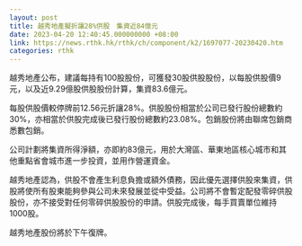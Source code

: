 ```yaml
---
layout: post
title: 越秀地產擬折讓28%供股　集資近84億元
date: 2023-04-20 12:40:45.000000000 +08:00
link: https://news.rthk.hk/rthk/ch/component/k2/1697077-20230420.htm
categories: rthk
---
```


越秀地產公布，建議每持有100股股份，可獲發30股供股股份，以每股供股價9元，以及近9.29億股供股股份計算，集資83.6億元。

每股供股價較停牌前12.56元折讓28%。供股股份相當於公司已發行股份總數約30%，亦相當於供股完成後已發行股份總數約23.08%。包銷股份將由聯席包銷商悉數包銷。

公司計劃將集資所得淨額，亦即約83億元，用於大灣區、華東地區核心城市和其他重點省會城市進一步投資，並用作營運資金。

越秀地產認為，供股不會產生利息負擔或額外債務，因此優先選擇供股來集資，供股將使所有股東能夠參與公司未來發展並從中受益。公司將不會暫定配發零碎供股股份，亦不接受對任何零碎供股股份的申請。供股完成後，每手買賣單位維持1000股。

越秀地產股份將於下午復牌。
